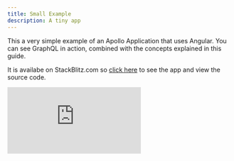 ```yaml
---
title: Small Example
description: A tiny app
---
```


This a very simple example of an Apollo Application that uses Angular. You can see GraphQL in action, combined with the concepts explained in this guide.

It is availabe on StackBlitz.com so [click here](https://stackblitz.com/edit/simple-apollo-angular-example) to see the app and view the source code.

<div><iframe style={{width: '100%', height: 600}} src="https://stackblitz.com/edit/simple-apollo-angular-example?embed=1&file=main.ts" frameBorder="0" allowfullscren="allowfullscren"></iframe>
</div>
